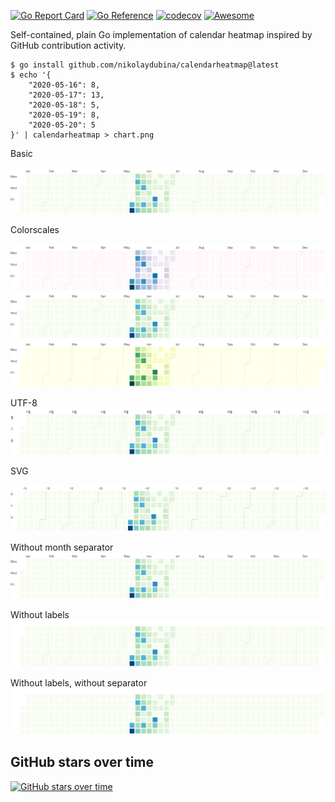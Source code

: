 [![Go Report Card](https://goreportcard.com/badge/github.com/nikolaydubina/calendarheatmap)](https://goreportcard.com/report/github.com/nikolaydubina/calendarheatmap)
[![Go Reference](https://pkg.go.dev/badge/github.com/nikolaydubina/calendarheatmap/charts.svg)](https://pkg.go.dev/github.com/nikolaydubina/calendarheatmap/charts)
[![codecov](https://codecov.io/gh/nikolaydubina/calendarheatmap/branch/master/graph/badge.svg)](https://codecov.io/gh/nikolaydubina/calendarheatmap)
[![Awesome](https://cdn.rawgit.com/sindresorhus/awesome/d7305f38d29fed78fa85652e3a63e154dd8e8829/media/badge.svg)](https://github.com/avelino/awesome-go#science-and-data-analysis)

Self-contained, plain Go implementation of calendar heatmap inspired by GitHub contribution activity.

```
$ go install github.com/nikolaydubina/calendarheatmap@latest 
$ echo '{
    "2020-05-16": 8,
    "2020-05-17": 13,
    "2020-05-18": 5,
    "2020-05-19": 8,
    "2020-05-20": 5
}' | calendarheatmap > chart.png
```

Basic

![basic](docs/basic.png)

Colorscales

![col1](docs/colorscale-1.png)
![col2](docs/colorscale-2.png)
![col2](docs/colorscale-3.png)

UTF-8
![col1](docs/korean.png)

SVG

![svg](docs/korean.svg)

Without month separator
![nosep](docs/noseparator.png)

Without labels
![nolab](docs/nolabels.png)

Without labels, without separator
![nosep_nolab](docs/noseparator_nolabels.png)

## GitHub stars over time

[![GitHub stars over time](https://starchart.cc/nikolaydubina/calendarheatmap.svg)](https://starchart.cc/nikolaydubina/calendarheatmap)
